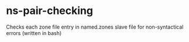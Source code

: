 # ns-pair-checking
Checks each zone file entry in named.zones slave file for non-syntactical errors (written in bash)
